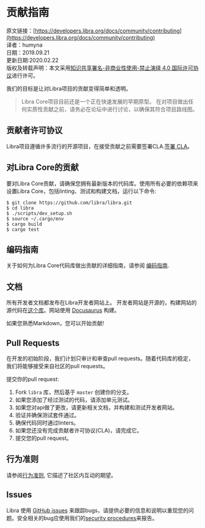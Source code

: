 # 贡献指南

原文链接：[https://developers.libra.org/docs/community/contributing](https://developers.libra.org/docs/community/contributing)<br/>
译者：humyna<br/>
日期：2019.09.21<br/>
更新日期:2020.02.22<br />
版权及转载声明：本文采用[知识共享署名-非商业性使用-禁止演绎 4.0 国际许可协议](https://creativecommons.org/licenses/by-nc-nd/4.0/)进行许可。<br/>

我们的目标是让对Libra项目的贡献变得简单和透明。

> Libra Core项目目前还是一个正在快速发展的早期原型。 在对项目做出任何实质性贡献之前，请务必在论坛中进行讨论，以确保其符合项目路线图。

## 贡献者许可协议

Libra项目遵循许多流行的开源项目，在接受贡献之前需要签署CLA.[签署 CLA](https://libra.org/en-US/cla-sign/)。


## 对Libra Core的贡献

要对Libra Core贡献，请确保您拥有最新版本的代码库。使用所有必要的依赖项来设置Libra Core，包括linting、测试和构建文档，运行以下命令:
```
$ git clone https://github.com/libra/libra.git
$ cd libra
$ ./scripts/dev_setup.sh
$ source ~/.cargo/env
$ cargo build
$ cargo test
```

## 编码指南

关于如何为Libra Core代码库做出贡献的详细指南，请参阅 [编码指南](https://developers.libra.org/docs/community/coding-guidelines).

## 文档

所有开发者文档都发布在Libra开发者网站上。 开发者网站是开源的，构建网站的源代码在[这个库](https://github.com/libra/website/)。网站使用 [Docusaurus](https://docusaurus.io/) 构建。

如果您熟悉Markdown，您可以开始贡献!

## Pull Requests

在开发的初始阶段，我们计划只审计和审查pull requests。随着代码库的稳定，我们将能够接受来自社区的pull requests。

提交你的pull request:


1. Fork `libra` 库，然后基于 `master` 创建你的分支。
1. 如果您添加了经过测试的代码，请添加单元测试。
1. 如果您对api做了更改，请更新相关文档，并构建和测试开发者网站。
1. 验证并确保测试套件通过。
1. 确保代码同时通过linters。
1. 如果您还没有完成贡献者许可协议(CLA)，请完成它。
1. 提交您的pull request。


## 行为准则

请参阅[行为准则](https://developers.libra.org/docs/policies/code-of-conduct), 它描述了社区内互动的期望。

## Issues

Libra 使用 [GitHub issues](https://github.com/libra/libra/issues) 来跟踪bugs，请提供必要的信息和说明以重现您的问题。安全相关的bug应使用我们的[security procedures](https://developers.libra.org/docs/policies/security)来报告。
